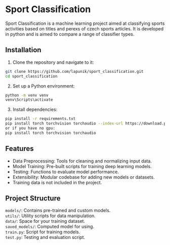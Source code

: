 # Sport Classification
Sport Classification is a machine learning project aimed at classifying sports activities based on titles and perexs of czech sports articles. It is developed in python and is aimed to compare a range of classifier types.


## Installation

1. Clone the repository and navigate to it:
```bash
git clone https://github.com/lapunik/sport_classification.git
cd sport_classification   
```

2. Set up a Python environment:
```bash
python -m venv venv
venv\Scripts\activate
```
3. Install dependencies:
```bash
pip install -r requirements.txt
pip install torch torchvision torchaudio --index-url https://download.pytorch.org/whl/cu118
or if you have no gpu:
pip install torch torchvision torchaudio
```

## Features
* Data Preprocessing: Tools for cleaning and normalizing input data.
* Model Training: Pre-built scripts for training deep learning models.
* Testing: Functions to evaluate model performance.
* Extensibility: Modular codebase for adding new models or datasets.
* Training data is not included in the project.

  
## Project Structure

```models/```: Contains pre-trained and custom models.  
```utils/```: Utility scripts for data manipulation.  
```data/```: Space for your training dataset.  
```saved_models/```: Computed model for using.  
```train.py```: Script for training models.  
```test.py```: Testing and evaluation script.  
